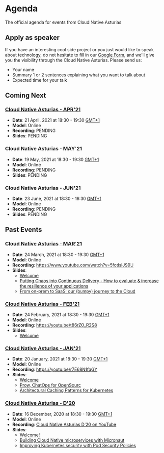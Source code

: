 # Agenda
The official agenda for events from Cloud Native Asturias

## Apply as speaker
If you have an interesting cool side project or you just would like to speak about technology, do
not hesitate to fill in our [Google Form](http://bit.ly/3kVgAA6), and we'll give you the visibility through the Cloud Native Asturias.
Please send us:
- Your name
- Summary 1 or 2 sentences explaining what you want to talk about
- Expected time for your talk

## Coming Next

### [Cloud Native Asturias - APR'21](20210421.md)
- **Date**: 21 April, 2021 at 18:30 - 19:30 [GMT+1](https://www.timeanddate.com/worldclock/spain/madrid)
- **Model**: Online
- **Recording**: PENDING
- **Slides**: PENDING

### Cloud Native Asturias - MAY'21
- **Date**: 19 May, 2021 at 18:30 - 19:30 [GMT+1](https://www.timeanddate.com/worldclock/spain/madrid)
- **Model**: Online
- **Recording**: PENDING
- **Slides**: PENDING

### Cloud Native Asturias - JUN'21
- **Date**: 23 June, 2021 at 18:30 - 19:30 [GMT+1](https://www.timeanddate.com/worldclock/spain/madrid)
- **Model**: Online
- **Recording**: PENDING
- **Slides**: PENDING

## Past Events
### [Cloud Native Asturias - MAR'21](20210324.md)
- **Date**: 24 March, 2021 at 18:30 - 19:30 [GMT+1](https://www.timeanddate.com/worldclock/spain/madrid)
- **Model**: Online
- **Recording**: https://www.youtube.com/watch?v=5fotlslJS9U
- **Slides**:
  - [Welcome](https://docs.google.com/presentation/d/1_v9qMRJnSaT8WCmRUaTwQ8Ai8mVAEklQIqzGTFBJ_mo/edit?usp=sharing)
  - [Putting Chaos into Continuous Delivery - How to evaluate & increase the resilience of your applications](https://docs.google.com/presentation/d/1qCcjVH8GsqjH00yGNlx9GBkdk9b9mjsFV0CP433LqA0/edit)
  - [From on-prem to SaaS: our (bumpy) journey to the Cloud](https://prezi.com/view/z0ump8XMPT9xRPJFfhoQ/)

### [Cloud Native Asturias - FEB'21](20210224.md)
- **Date**: 24 February, 2021 at 18:30 - 19:30 [GMT+1](https://www.timeanddate.com/worldclock/spain/madrid)
- **Model**: Online
- **Recording**: https://youtu.be/t86rZO_R2S8
- **Slides**: 
  - [Welcome](http://bit.ly/3ry9ap2)

### [Cloud Native Asturias - JAN'21](20210120.md)
- **Date**: 20 January, 2021 at 18:30 - 19:30 [GMT+1](https://www.timeanddate.com/worldclock/spain/madrid)
- **Model**: Online
- **Recording**: https://youtu.be/r7E68N1fqGY
- **Slides**:
  - [Welcome](https://docs.google.com/presentation/d/1CBPwiIMo52CsnGPmmroOmDy8y-qCxN2Tbo_dCdzzkks/edit?usp=sharing)
  - [Prow, ChatOps for OpenSourc](https://www2.slideshare.net/VctorSurezFernndez/prow-chat-ops-for-open-source)
  - [Architectural Caching Patterns for Kubernetes](https://www2.slideshare.net/RafaLeszko/architectural-caching-patterns-for-kubernetes)

### [Cloud Native Asturias - D'20](20201216.md)
- **Date**: 16 December, 2020 at 18:30 - 19:30 [GMT+1](https://www.timeanddate.com/worldclock/spain/madrid)
- **Model**: Online 
- **Recording**: [Cloud Native Asturias D'20 on YouTube](https://www.youtube.com/watch?v=ufDk1LGd3dw)
- **Slides**: 
  - [Welcome!](https://docs.google.com/presentation/d/1n532PY0aSukLcOzErAvnynomwl8BINBTTu3DD6NSr78/edit?usp=sharing)
  - [Building Cloud Native microservices with Micronaut](https://docs.google.com/presentation/d/1b0VEDyovW1uaoQCRkUT1gwPh6S4BZXQRMSTOMd3PwOo/edit#slide=id.gb10f10c126_0_1103)
  - [Improving Kubernetes security with Pod Security Policies](https://github.com/empathyco/ops-kubernetes-psp)

